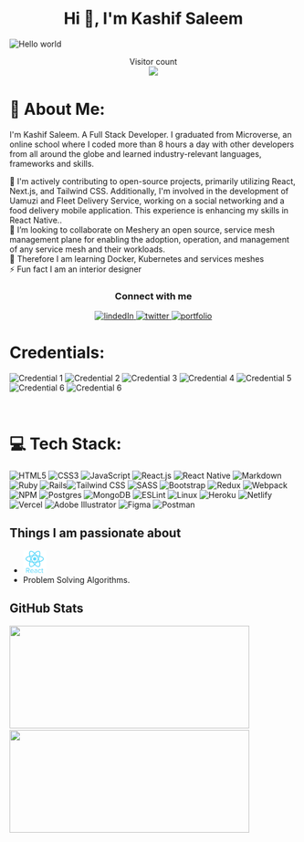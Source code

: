 
<h1 align="center">Hi 👋, I'm Kashif Saleem</h1>


<img src="https://raw.githubusercontent.com/sagar-viradiya/sagar-viradiya/master/resources/banner.png" alt="Hello world">

<p align="center"> 
  Visitor count<br>
  <img src="https://profile-counter.glitch.me/Kashif-Saleem-Ghuman/count.svg" />
</p>

# 💫 About Me:

I'm Kashif Saleem. A Full Stack Developer. I graduated from Microverse, an online school where I coded more than 8 hours a day with other developers from all around the globe and learned industry-relevant languages, frameworks and skills. 

🔭 I'm actively contributing to open-source projects, primarily utilizing React, Next.js, and Tailwind CSS. Additionally, I'm involved in the development of Uamuzi and Fleet Delivery Service, working on a social networking and a food delivery mobile application. This experience is enhancing my skills in React Native..<br>👯 I’m looking to collaborate on Meshery an open source, service mesh management plane for enabling the adoption, operation, and management of any service mesh and their workloads.<br>🌱 Therefore I am learning Docker, Kubernetes and services meshes <br>⚡ Fun fact I am an interior designer

<h3 align="center">Connect with me</h3>

<div align="center" style="margin-top:10px">
  <div>
    <a  href="https://www.linkedin.com/in/kashifsaleemghuman/" target="_blank">
      <img src="https://img.shields.io/badge/Linked%20In-0A66C2.svg?style=for-the-badge&logo=linkedin&logoColor=white" alt="lindedIn"/>
    </a>
    <a href="https://twitter.com/Kashif14Saleem" target="_blank">
      <img src="https://img.shields.io/badge/Twitter-1DA1F2.svg?style=for-the-badge&logo=twitter&logoColor=white" alt="twitter"/>
    </a>
    <a href="https://portfolio-kashif-saleem.vercel.app/" target="_blank">
  <img src="https://img.shields.io/badge/Portfolio-0A66C2.svg?style=for-the-badge&logoColor=white" alt="portfolio"/>
</a>
  </div>
  </div>
  
 
  
  

# Credentials:
<p align="left">
    <img src="https://api.accredible.com/v1/frontend/credential_website_embed_image/badge/59015476" alt="Credential 1" width="150"/>
    <img src="https://api.accredible.com/v1/frontend/credential_website_embed_image/badge/65926210" alt="Credential 2" width="150"/>
    <img src="https://api.accredible.com/v1/frontend/credential_website_embed_image/badge/67898482" alt="Credential 3" width="150"/>
    <img src="https://api.accredible.com/v1/frontend/credential_website_embed_image/badge/70557231" alt="Credential 4" width="150"/>
    <img src="https://api.accredible.com/v1/frontend/credential_website_embed_image/badge/72809591" alt="Credential 5" width="150"/>
    <img src="https://api.accredible.com/v1/frontend/credential_website_embed_image/badge/74008916" alt="Credential 6" width="150"/>
    <img src="https://api.accredible.com/v1/frontend/credential_website_embed_image/badge/75355995" alt="Credential 6" width="150"/>
  
</p>
<br/>

# 💻 Tech Stack:
![HTML5](https://img.shields.io/badge/html5-%23E34F26.svg?style=for-the-badge&logo=html5&logoColor=white) ![CSS3](https://img.shields.io/badge/css3-%231572B6.svg?style=for-the-badge&logo=css3&logoColor=white) ![JavaScript](https://img.shields.io/badge/javascript-%23323330.svg?style=for-the-badge&logo=javascript&logoColor=%23F7DF1E) ![React.js](https://img.shields.io/badge/react-%2361DAFB.svg?style=for-the-badge&logo=react&logoColor=white) ![React Native](https://img.shields.io/badge/react_native-%2361DAFB.svg?style=for-the-badge&logo=react&logoColor=white) ![Markdown](https://img.shields.io/badge/markdown-%23000000.svg?style=for-the-badge&logo=markdown&logoColor=white) ![Ruby](https://img.shields.io/badge/ruby-%23CC342D.svg?style=for-the-badge&logo=ruby&logoColor=white) ![Rails](https://img.shields.io/badge/rails-%23CC0000.svg?style=for-the-badge&logo=ruby-on-rails&logoColor=white)![Tailwind CSS](https://img.shields.io/badge/tailwindcss-%2338B2AC.svg?style=for-the-badge&logo=tailwind-css&logoColor=white) ![SASS](https://img.shields.io/badge/SASS-hotpink.svg?style=for-the-badge&logo=SASS&logoColor=white) ![Bootstrap](https://img.shields.io/badge/bootstrap-%23563D7C.svg?style=for-the-badge&logo=bootstrap&logoColor=white) ![Redux](https://img.shields.io/badge/redux-%23593d88.svg?style=for-the-badge&logo=redux&logoColor=white) ![Webpack](https://img.shields.io/badge/webpack-%238DD6F9.svg?style=for-the-badge&logo=webpack&logoColor=black) ![NPM](https://img.shields.io/badge/NPM-%23000000.svg?style=for-the-badge&logo=npm&logoColor=white) ![Postgres](https://img.shields.io/badge/postgres-%23316192.svg?style=for-the-badge&logo=postgresql&logoColor=white) ![MongoDB](https://img.shields.io/badge/MongoDB-%234ea94b.svg?style=for-the-badge&logo=mongodb&logoColor=white) ![ESLint](https://img.shields.io/badge/ESLint-4B3263?style=for-the-badge&logo=eslint&logoColor=white) ![Linux](https://img.shields.io/badge/Linux-FCC624?style=for-the-badge&logo=linux&logoColor=black) ![Heroku](https://img.shields.io/badge/heroku-%23430098.svg?style=for-the-badge&logo=heroku&logoColor=white) ![Netlify](https://img.shields.io/badge/netlify-%23000000.svg?style=for-the-badge&logo=netlify&logoColor=#00C7B7) ![Vercel](https://img.shields.io/badge/vercel-%23000000.svg?style=for-the-badge&logo=vercel&logoColor=white) ![Adobe Illustrator](https://img.shields.io/badge/adobeillustrator-%23FF9A00.svg?style=for-the-badge&logo=adobeillustrator&logoColor=white) ![Figma](https://img.shields.io/badge/figma-%23F24E1E.svg?style=for-the-badge&logo=figma&logoColor=white) ![Postman](https://img.shields.io/badge/Postman-FF6C37?style=for-the-badge&logo=postman&logoColor=white)

## Things I am passionate about

- <img src="https://raw.githubusercontent.com/devicons/devicon/master/icons/react/react-original-wordmark.svg" alt="react" width="40" height="40"/>
- Problem Solving Algorithms.
<h2 align ="left">GitHub Stats</h2>
<div>
  <img height="180" width="420" src="https://github-readme-stats.vercel.app/api/top-langs/?username=Kashif-Saleem-Ghuman&show_icons=true&theme=nightowl&layout=compact"/>
  <img height="180" width="420" src="https://github-readme-stats-eight-theta.vercel.app/api?username=Kashif-Saleem-Ghuman&show_icons=true&theme=nightowl&count_private=true"/>
</div>



<!-- ## Get in touch :coffee:

- Your future buddy to discuss web development and tech in general on [Twitter](https://twitter.com/Kashif14Saleem).
- Your future employee on [LinkedIn](https://www.linkedin.com/in/kashif-saleem-45ba95215/)
- And of course GitHub you're already on (Recursion).
 -->


